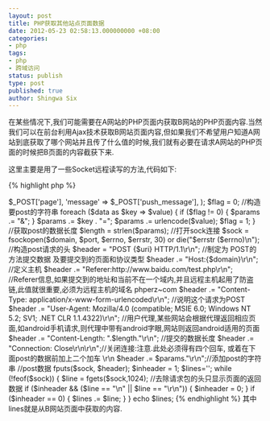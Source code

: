 ```yaml
---
layout: post
title: PHP获取其他站点页面数据
date: 2012-05-23 02:58:13.000000000 +08:00
categories:
- php
tags:
- php
- 跨域访问
status: publish
type: post
published: true
author: Shingwa Six
---
```


在某些情况下,我们可能需要在A网站的PHP页面内获取B网站的PHP页面内容.当然我们可以在前台利用Ajax技术获取B网站页面内容,但如果我们不希望用户知道A网站到底获取了哪个网站并且传了什么值的时候,我们就有必要在请求A网站的PHP页面的时候把B页面的内容截获下来.

这里主要是用了一些Socket远程读写的方法,代码如下:

{% highlight php %}
<?php
//请求的域名
$domain = "www.baidu.com";

if(gethostbyname($domain) == $domain) {
	die("无法访问服务器.");
}

//请求的端口
$port = 80;

//请求的页面
$uri = "/index.php";

//要post的数据 
$data = array(
	'page' => $_POST['page'], 
	'message' => $_POST['push_message'],
); 

$flag = 0;

//构造要post的字符串 
foreach ($data as $key => $value) { 
	if ($flag != 0) {
		$params .= "&";
	}
	
	$params .= $key . "=";
	$params .= urlencode($value); 
	$flag = 1;
}

//获取post的数据长度
$length = strlen($params);  

//打开sock连接
$sock = fsockopen($domain, $port, $errno, $errstr, 30) or die("$errstr ($errno)\n");  

//构造post请求的头 
$header = "POST {$uri} HTTP/1.1\r\n"; //制定为 POST的方法提交数据 及要提交到的页面和协议类型
$header .= "Host:{$domain}\r\n";   //定义主机
$header .= "Referer:http://www.baidu.com/test.php\r\n"; //Referer信息,如果提交到的地址和当前不在一个域内,并且远程主机起用了防盗链,此值就很重要,必须为远程主机的域名 phperz~com 
$header .= "Content-Type: application/x-www-form-urlencoded\r\n"; //说明这个请求为POST
$header .= "User-Agent: Mozilla/4.0 (compatible; MSIE 6.0; Windows NT 5.2; SV1; .NET CLR 1.1.4322)\r\n"; //用户代理,某些网站会根据代理返回相应页面,如android手机请求,则代理中带有android字眼,网站则返回android适用的页面
$header .= "Content-Length: ".$length."\r\n"; //提交的数据长度
$header .= "Connection: Close\r\n\r\n";//关闭连接:注意.此处必须得有四个回车, 或着在下面post的数据前加上二个加车 \r\n 
$header .= $params."\r\n";//添加post的字符串 

//post数据
fputs($sock, $header);  

$inheader = 1; 
$lines='';

while (!feof($sock)) { 
	$line = fgets($sock,1024); //去除请求包的头只显示页面的返回数据 
	
	if ($inheader &amp;&amp; ($line == "\n" || $line == "\r\n")) {
		$inheader = 0;  
	} 
	
	if ($inheader == 0) { 
	$lines .= $line;
	} 
}

echo $lines;
{% endhighlight %}

其中lines就是从B网站页面中获取的内容.
